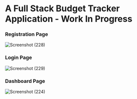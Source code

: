 # A Full Stack Budget Tracker Application - Work In Progress


### Registration Page
![Screenshot (228)](https://github.com/Damicable/Portfolio-project/assets/107191784/0b4c9ce6-ba9b-46ee-b548-7fc6e188e120)


### Login Page
![Screenshot (229)](https://github.com/Damicable/Portfolio-project/assets/107191784/ceffcf15-4ead-46a4-8977-6b63260b416c)


### Dashboard Page
![Screenshot (224)](https://github.com/Damicable/Portfolio-project/assets/107191784/e81cdc89-9b95-4a91-a17e-95f2fff96c94)

